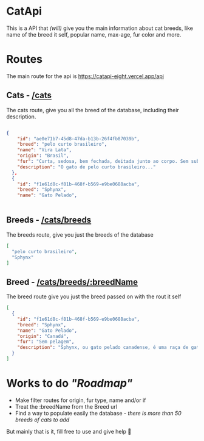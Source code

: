 <p align="center">
 <h1>CatApi</h1>
</p>


This is a API that *(will)* give you the main information about cat breeds, like name of the breed it self, popular name, max-age, fur color and more.

# Routes

The main route for the api is https://catapi-eight.vercel.app/api

## Cats - [/cats](https://catapi-eight.vercel.app/api/cats)
The cats route, give you all the breed of the database, including their description.

```json

{
    "id": "ae0e71b7-45d8-47da-b13b-26f4fb87039b",
    "breed": "pelo curto brasileiro",
    "name": "Vira Lata",
    "origin": "Brasil",
    "fur": "Curta, sedosa, bem fechada, deitada junto ao corpo. Sem subpelo .",
    "description": "O gato de pelo curto brasileiro..."
  },
  {
    "id": "f1e61d8c-f81b-468f-b569-e9be0688acba",
    "breed": "Sphynx",
    "name": "Gato Pelado",
  
```

## Breeds - [/cats/breeds](https://catapi-eight.vercel.app/api/cats/breeds)
The breeds route, give you just the breeds of the database

```json
[
  "pelo curto brasileiro",
  "Sphynx"
]
```

## Breed -  [/cats/breeds/:breedName](https://catapi-eight.vercel.app/api/cats/breeds/Sphynx)
The breed route give you just the breed passed on with the rout it self

```json
[
  {
    "id": "f1e61d8c-f81b-468f-b569-e9be0688acba",
    "breed": "Sphynx",
    "name": "Gato Pelado",
    "origin": "Canadá",
    "fur": "Sem pelagem",
    "description": "Sphynx, ou gato pelado canadense, é uma raça de gatos originária do Canadá, e que é conhecida por não possuir pelos.[1][2] O gene responsável pela sua nudez é a alopécia hereditária e é recessivo."
  }
]
```

# Works to do *"Roadmap"*
- Make filter routes for origin, fur type, name and/or if
- Treat the :breedName from the Breed url
- Find a way to populate easily the database - *there is more than 50 breeds of cats to add* 

But mainly that is it, fill free to use and give help 🌵


